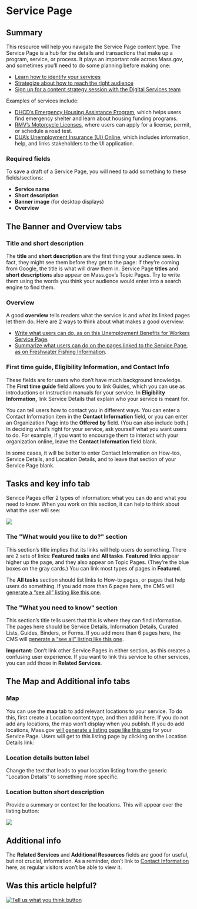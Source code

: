 # Service Page

## Summary

This resource will help you navigate the Service Page content type. The Service Page is a hub for the details and transactions that make up a program, service, or process. It plays an important role across Mass.gov, and sometimes you’ll need to do some planning before making one:

* [Learn how to identify your services](../mass.gov-style/tips-for-identifying-services.md)
* [Strategize about how to reach the right audience](../mass.gov-style/writing-for-your-mass.gov-audience.md)
* [Sign up for a content strategy session with the Digital Services team](../get-help-from-the-mass.gov-team/content-strategy-session.md)

Examples of services include:

* [DHCD’s Emergency Housing Assistance Program](https://www.mass.gov/emergency-housing-assistance-programs), which helps users find emergency shelter and learn about housing funding programs.
* [RMV’s Motorcycle Licenses](https://www.mass.gov/motorcycle-class-m-drivers-licenses), where users can apply for a license, permit, or schedule a road test.
* [DUA’s Unemployment Insurance \(UI\) Online](https://www.mass.gov/unemployment-insurance-ui-online), which includes information, help, and links stakeholders to the UI application.

### **Required fields**

To save a draft of a Service Page, you will need to add something to these fields/sections:

* **Service name**
* **Short description**
* **Banner image** \(for desktop displays\)
* **Overview**

## **The Banner and Overview tabs**

### Title and short description

The **title** and **short description** are the first thing your audience sees. In fact, they might see them before they get to the page: If they’re coming from Google, the title is what will draw them in. Service Page **titles** and **short description**s also appear on Mass.gov’s Topic Pages. Try to write them using the words you think your audience would enter into a search engine to find them.

### Overview

A good **overview** tells readers what the service is and what its linked pages let them do. Here are 2 ways to think about what makes a good overview:

* [Write what users can do, as on this Unemployment Benefits for Workers Service Page](https://www.mass.gov/unemployment-benefits-for-workers).
* [Summarize what users can do on the pages linked to the Service Page, as on Freshwater Fishing Information](https://www.mass.gov/freshwater-fishing-information).

### First time guide, Eligibility Information, and Contact Info

These fields are for users who don’t have much background knowledge. The **First time guide** field allows you to link Guides, which you can use as introductions or instruction manuals for your service. In **Eligibility Information,** link Service Details that explain who your service is meant for.

You can tell users how to contact you in different ways. You can enter a Contact Information item in the **Contact Information** field, or you can enter an Organization Page into the **Offered by** field. \(You can also include both.\) In deciding what’s right for your service, ask yourself what you want users to do. For example, if you want to encourage them to interact with your organization online, leave the **Contact Information** field blank.

In some cases, it will be better to enter Contact Information on How-tos, Service Details, and Location Details, and to leave that section of your Service Page blank.

## Tasks and key info tab

Service Pages offer 2 types of information: what you can do and what you need to know. When you work on this section, it can help to think about what the user will see:

![](https://cdn-images-1.medium.com/max/1000/1*QLonLWfzfQpz7jCsQSP2Vg.jpeg)

### **The "What would you like to do?" section**

This section’s title implies that its links will help users do something. There are 2 sets of links: **Featured** **tasks** and **All tasks**. **Featured** links appear higher up the page, and they also appear on Topic Pages. \(They’re the blue boxes on the gray cards.\) You can link most types of pages in **Featured**.

The **All tasks** section should list links to How-to pages, or pages that help users do something. If you add more than 6 pages here, the CMS will [generate a “see all” listing like this one](https://www.mass.gov/rental-assistance-programs/tasks).

### **The "What you need to know" section**

This section’s title tells users that this is where they can find information. The pages here should be Service Details, Information Details, Curated Lists, Guides, Binders, or Forms. If you add more than 6 pages here, the CMS will [generate a “see all” listing like this one](https://www.mass.gov/early-education-and-child-care-programs-and-agencies/need-to-know).

**Important:** Don’t link other Service Pages in either section, as this creates a confusing user experience. If you want to link this service to other services, you can add those in **Related Services**.

## The Map and Additional info tabs

### **Map**

You can use the **map** tab to add relevant locations to your service. To do this, first create a Location content type, and then add it here. If you do not add any locations, the map won’t display when you publish. If you do add locations, Mass.gov [will generate a listing page like this one](https://www.mass.gov/visit-massachusetts-state-parks/locations) for your Service Page. Users will get to this listing page by clicking on the Location Details link:

### Location details button label

Change the text that leads to your location listing from the generic “Location Details” to something more specific.

### Location button short description

Provide a summary or context for the locations. This will appear over the listing button:

![](https://lh4.googleusercontent.com/4m2QA01NkZCHftqXPxuT-iyD-zTEbnInfhDQ7bV3esG-yXxycaFH-nQ0pvlbAtz3fSu76meGEATqCX1kyNeUF2e1L2sBCcbbrw_lv8NCGuhHMqC56YTqhxDopd1e0RXHImgedArp)

## **Additional info**

The **Related Services** and **Additional Resources** fields are good for useful, but not crucial, information. As a reminder, don’t link to [Contact Information](contact-information-items.md) here, as regular visitors won’t be able to view it.

## Was this article helpful?

[![Tell us what you think button](https://blobscdn.gitbook.com/v0/b/gitbook-28427.appspot.com/o/assets%2F-LJ04qJGAHkvdE13BfdG%2F-LSz77NBAwnSNpMPT3df%2F-LSz7xSmyKXltd4avaCt%2FKB%20survey%20button%20POC%202.png?alt=media&token=8d071cab-8b95-48a3-a332-13e3fc8d9f96)](https://massgov.formstack.com/forms/mass_gov_knowledge_base_feedback?article=service-page)

